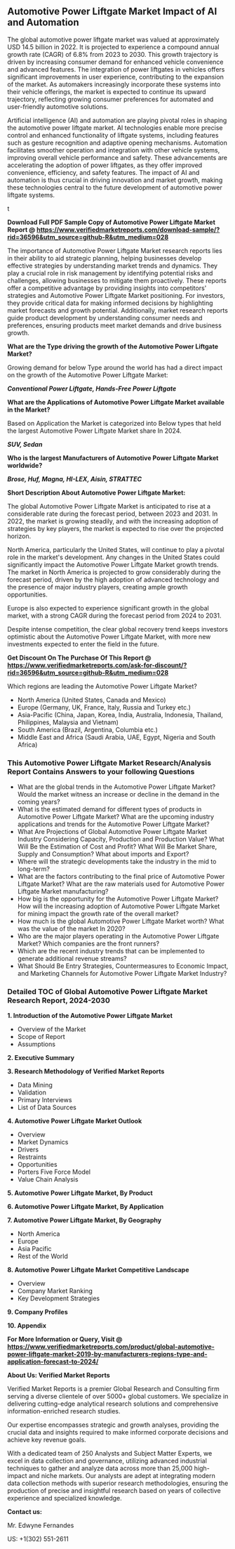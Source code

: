 <h2>Automotive Power Liftgate Market Impact of AI and Automation</h2><p>The global automotive power liftgate market was valued at approximately USD 14.5 billion in 2022. It is projected to experience a compound annual growth rate (CAGR) of 6.8% from 2023 to 2030. This growth trajectory is driven by increasing consumer demand for enhanced vehicle convenience and advanced features. The integration of power liftgates in vehicles offers significant improvements in user experience, contributing to the expansion of the market. As automakers increasingly incorporate these systems into their vehicle offerings, the market is expected to continue its upward trajectory, reflecting growing consumer preferences for automated and user-friendly automotive solutions.</p><p>Artificial intelligence (AI) and automation are playing pivotal roles in shaping the automotive power liftgate market. AI technologies enable more precise control and enhanced functionality of liftgate systems, including features such as gesture recognition and adaptive opening mechanisms. Automation facilitates smoother operation and integration with other vehicle systems, improving overall vehicle performance and safety. These advancements are accelerating the adoption of power liftgates, as they offer improved convenience, efficiency, and safety features. The impact of AI and automation is thus crucial in driving innovation and market growth, making these technologies central to the future development of automotive power liftgate systems.</p>t</p><p id="" class=""><strong>Download Full PDF Sample Copy of Automotive Power Liftgate Market Report @ <a href="https://www.verifiedmarketreports.com/download-sample/?rid=36596&utm_source=github-R&utm_medium=028" target="_blank">https://www.verifiedmarketreports.com/download-sample/?rid=36596&utm_source=github-R&utm_medium=028</a></strong></p><p>The importance of&nbsp;Automotive Power Liftgate Market research reports lies in their ability to aid strategic planning, helping businesses develop effective strategies by understanding market trends and dynamics. They play a crucial role in risk management by identifying potential risks and challenges, allowing businesses to mitigate them proactively. These reports offer a competitive advantage by providing insights into competitors' strategies and Automotive Power Liftgate Market positioning. For investors, they provide critical data for making informed decisions by highlighting market forecasts and growth potential. Additionally, market research reports guide product development by understanding consumer needs and preferences, ensuring products meet market demands and drive business growth.</p><p><strong>What are the&nbsp;Type driving the growth of the Automotive Power Liftgate Market?</strong></p><p id="" class="">Growing demand for below Type around the world has had a direct impact on the growth of the Automotive Power Liftgate Market:</p><em><strong>Conventional Power Liftgate, Hands-Free Power Liftgate</strong></em></p><strong>What are the&nbsp;Applications&nbsp;of Automotive Power Liftgate Market available in the Market?</strong></p><p id="" class="">Based on Application the Market is categorized into Below types that held the largest Automotive Power Liftgate Market share In 2024.</p><em><strong>SUV, Sedan</strong></em></p><strong>Who is the largest Manufacturers of Automotive Power Liftgate Market worldwide?</strong></p><p><em><strong>Brose, Huf, Magna, HI-LEX, Aisin, STRATTEC</strong></em></p><p id="" class=""><strong>Short Description About Automotive Power Liftgate Market:</strong></p><p>The global Automotive Power Liftgate Market is anticipated to rise at a considerable rate during the forecast period, between 2023 and 2031. In 2022, the market is growing steadily, and with the increasing adoption of strategies by key players, the market is expected to rise over the projected horizon.</p><p>North America, particularly the United States, will continue to play a pivotal role in the market's development. Any changes in the United States could significantly impact the Automotive Power Liftgate Market growth trends. The market in North America is projected to grow considerably during the forecast period, driven by the high adoption of advanced technology and the presence of major industry players, creating ample growth opportunities.</p><p>Europe is also expected to experience significant growth in the global market, with a strong CAGR during the forecast period from 2024 to 2031.</p><p>Despite intense competition, the clear global recovery trend keeps investors optimistic about the Automotive Power Liftgate Market, with more new investments expected to enter the field in the future.</p><p id="" class=""><strong>Get Discount On The Purchase Of This Report @ <a href="https://www.verifiedmarketreports.com/ask-for-discount/?rid=36596&utm_source=github-R&utm_medium=028" target="_blank">https://www.verifiedmarketreports.com/ask-for-discount/?rid=36596&utm_source=github-R&utm_medium=028</a></strong></p>Which regions are leading the Automotive Power Liftgate Market?</p><ul><li>North America (United States, Canada and Mexico)</li><li>Europe (Germany, UK, France, Italy, Russia and Turkey etc.)</li><li>Asia-Pacific (China, Japan, Korea, India, Australia, Indonesia, Thailand, Philippines, Malaysia and Vietnam)</li><li>South America (Brazil, Argentina, Columbia etc.)</li><li>Middle East and Africa (Saudi Arabia, UAE, Egypt, Nigeria and South Africa)</li></ul><h3 id="" class="">This Automotive Power Liftgate Market Research/Analysis Report Contains Answers to your following Questions</h3><ul><li>What are the global trends in the Automotive Power Liftgate Market? Would the market witness an increase or decline in the demand in the coming years?</li><li>What is the estimated demand for different types of products in Automotive Power Liftgate Market? What are the upcoming industry applications and trends for the Automotive Power Liftgate Market?</li><li>What Are Projections of Global Automotive Power Liftgate Market Industry Considering Capacity, Production and Production Value? What Will Be the Estimation of Cost and Profit? What Will Be Market Share, Supply and Consumption? What about imports and Export?</li><li>Where will the strategic developments take the industry in the mid to long-term?</li><li>What are the factors contributing to the final price of Automotive Power Liftgate Market? What are the raw materials used for Automotive Power Liftgate Market manufacturing?</li><li>How big is the opportunity for the Automotive Power Liftgate Market? How will the increasing adoption of Automotive Power Liftgate Market for mining impact the growth rate of the overall market?</li><li>How much is the global Automotive Power Liftgate Market worth? What was the value of the market In 2020?</li><li>Who are the major players operating in the Automotive Power Liftgate Market? Which companies are the front runners?</li><li>Which are the recent industry trends that can be implemented to generate additional revenue streams?</li><li>What Should Be Entry Strategies, Countermeasures to Economic Impact, and Marketing Channels for Automotive Power Liftgate Market Industry?</li></ul><h3 id="" class="">Detailed TOC of Global Automotive Power Liftgate Market Research Report, 2024-2030</h3><p id="" class=""><strong>1. Introduction of the Automotive Power Liftgate Market</strong></p><ul><li>Overview of the Market</li><li>Scope of Report</li><li>Assumptions</li></ul><p id="" class=""><strong>2. Executive Summary</strong></p><p id="" class=""><strong>3. Research Methodology of Verified Market Reports</strong></p><ul><li>Data Mining</li><li>Validation</li><li>Primary Interviews</li><li>List of Data Sources</li></ul><p id="" class=""><strong>4. Automotive Power Liftgate Market Outlook</strong></p><ul><li>Overview</li><li>Market Dynamics</li><li>Drivers</li><li>Restraints</li><li>Opportunities</li><li>Porters Five Force Model</li><li>Value Chain Analysis</li></ul><p id="" class=""><strong>5. Automotive Power Liftgate Market, By Product</strong></p><p id="" class=""><strong>6. Automotive Power Liftgate Market, By Application</strong></p><p id="" class=""><strong>7. Automotive Power Liftgate Market, By Geography</strong></p><ul><li>North America</li><li>Europe</li><li>Asia Pacific</li><li>Rest of the World</li></ul><p id="" class=""><strong>8. Automotive Power Liftgate Market Competitive Landscape</strong></p><ul><li>Overview</li><li>Company Market Ranking</li><li>Key Development Strategies</li></ul><p id="" class=""><strong>9. Company Profiles</strong></p><p id="" class=""><strong>10. Appendix</strong></p><p id="" class=""><strong>For More Information or Query, Visit @ <a href="https://www.verifiedmarketreports.com/product/global-automotive-power-liftgate-market-2019-by-manufacturers-regions-type-and-application-forecast-to-2024/" target="_blank">https://www.verifiedmarketreports.com/product/global-automotive-power-liftgate-market-2019-by-manufacturers-regions-type-and-application-forecast-to-2024/</a></strong></p><p id="" class=""><strong>About Us: Verified Market Reports</strong></p><p id="" class="">Verified Market Reports is a premier Global Research and Consulting firm serving a diverse clientele of over 5000+ global customers. We specialize in delivering cutting-edge analytical research solutions and comprehensive information-enriched research studies.</p><p id="" class="">Our expertise encompasses strategic and growth analyses, providing the crucial data and insights required to make informed corporate decisions and achieve key revenue goals.</p><p id="" class="">With a dedicated team of 250 Analysts and Subject Matter Experts, we excel in data collection and governance, utilizing advanced industrial techniques to gather and analyze data across more than 25,000 high-impact and niche markets. Our analysts are adept at integrating modern data collection methods with superior research methodologies, ensuring the production of precise and insightful research based on years of collective experience and specialized knowledge.</p><p id="" class=""><strong>Contact us:</strong></p><p id="" class="">Mr. Edwyne Fernandes</p><p id="" class="">US: +1(302) 551-2611</p>